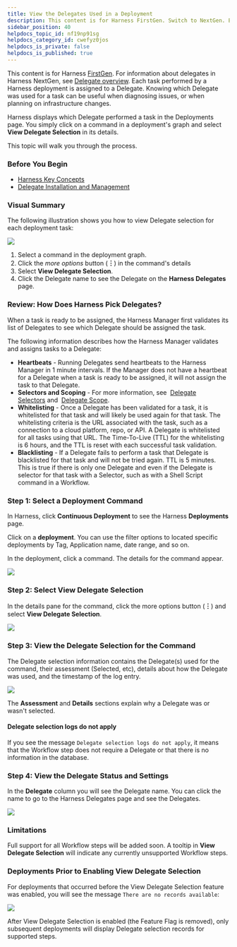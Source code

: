 ```yaml
---
title: View the Delegates Used in a Deployment
description: This content is for Harness FirstGen. Switch to NextGen. Each task performed by a Harness deployment is assigned to a Delegate. Knowing which Delegate was used for a task can be useful when diagnosin…
sidebar_position: 40
helpdocs_topic_id: nf19np91sg
helpdocs_category_id: cwefyz0jos
helpdocs_is_private: false
helpdocs_is_published: true
---
```


This content is for Harness [FirstGen](/docs/get-started/harness-first-gen-vs-harness-next-gen.md). For information about delegates in Harness NextGen, see [Delegate overview](/docs/platform/delegates/delegate-concepts/delegate-overview.md). Each task performed by a Harness deployment is assigned to a Delegate. Knowing which Delegate was used for a task can be useful when diagnosing issues, or when planning on infrastructure changes.

Harness displays which Delegate performed a task in the Deployments page. You simply click on a command in a deployment's graph and select **View Delegate Selection** in its details.

This topic will walk you through the process.

### Before You Begin

* [Harness Key Concepts](../../../starthere-firstgen/harness-key-concepts.md)
* [Delegate Installation and Management](../../../firstgen-platform/account/manage-delegates/delegate-installation.md)

### Visual Summary

The following illustration shows you how to view Delegate selection for each deployment task:

![](./static/view-the-delegates-used-in-a-deployment-29.png)

1. Select a command in the deployment graph.
2. Click the *more options* button (**︙**) in the command's details
3. Select **View Delegate Selection**.
4. Click the Delegate name to see the Delegate on the **Harness Delegates** page.

### Review: How Does Harness Pick Delegates?

When a task is ready to be assigned, the Harness Manager first validates its list of Delegates to see which Delegate should be assigned the task.

The following information describes how the Harness Manager validates and assigns tasks to a Delegate:

* **Heartbeats** - Running Delegates send heartbeats to the Harness Manager in 1 minute intervals. If the Manager does not have a heartbeat for a Delegate when a task is ready to be assigned, it will not assign the task to that Delegate.
* **Selectors and Scoping** - For more information, see  [Delegate Selectors](../../../firstgen-platform/account/manage-delegates/delegate-installation.md#delegate-selectors) and  [Delegate Scope](../../../firstgen-platform/account/manage-delegates/delegate-installation.md#delegate-scope).
* **Whitelisting** - Once a Delegate has been validated for a task, it is whitelisted for that task and will likely be used again for that task. The whitelisting criteria is the URL associated with the task, such as a connection to a cloud platform, repo, or API. A Delegate is whitelisted for all tasks using that URL. The Time-To-Live (TTL) for the whitelisting is 6 hours, and the TTL is reset with each successful task validation.
* **Blacklisting** - If a Delegate fails to perform a task that Delegate is blacklisted for that task and will not be tried again. TTL is 5 minutes. This is true if there is only one Delegate and even if the Delegate is selector for that task with a Selector, such as with a Shell Script command in a Workflow.

### Step 1: Select a Deployment Command

In Harness, click **Continuous Deployment** to see the Harness **Deployments** page.

Click on a **deployment**. You can use the filter options to located specific deployments by Tag, Application name, date range, and so on.

In the deployment, click a command. The details for the command appear.

![](./static/view-the-delegates-used-in-a-deployment-30.png)

### Step 2: Select View Delegate Selection

In the details pane for the command, click the more options button (**︙**) and select **View Delegate Selection**.

![](./static/view-the-delegates-used-in-a-deployment-31.png)

### Step 3: View the Delegate Selection for the Command

The Delegate selection information contains the Delegate(s) used for the command, their assessment (Selected, etc), details about how the Delegate was used, and the timestamp of the log entry.

![](./static/view-the-delegates-used-in-a-deployment-32.png)

The **Assessment** and **Details** sections explain why a Delegate was or wasn't selected.

#### Delegate selection logs do not apply

If you see the message `Delegate selection logs do not apply`, it means that the Workflow step does not require a Delegate or that there is no information in the database.

### Step 4: View the Delegate Status and Settings

In the **Delegate** column you will see the Delegate name. You can click the name to go to the Harness Delegates page and see the Delegates.

![](./static/view-the-delegates-used-in-a-deployment-33.png)

### Limitations

Full support for all Workflow steps will be added soon. A tooltip in **View Delegate Selection** will indicate any currently unsupported Workflow steps.

### Deployments Prior to Enabling View Delegate Selection

For deployments that occurred before the View Delegate Selection feature was enabled, you will see the message `There are no records available`:

![](./static/view-the-delegates-used-in-a-deployment-34.png)

After View Delegate Selection is enabled (the Feature Flag is removed), only subsequent deployments will display Delegate selection records for supported steps.

